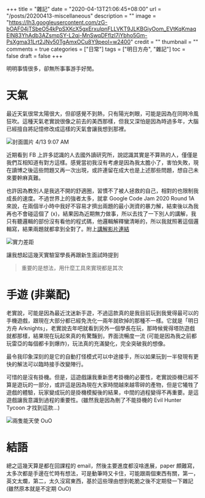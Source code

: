 +++
title = "雜記"
date = "2020-04-13T21:06:45+08:00"
url = "/posts/20200413-miscellaneous"
description = ""
image = "https://lh3.googleusercontent.com/zG-bOAF04jTSbeO54kPpSXKcX5gxErxulpnFLLVKT9JLKBGiyOom_EVtKqKmaqElN83YhAdb3AZsmpSY-L2qj-MnSwqDFflzl7iYbho5Gm-PsXgma31Lrt2JNv50TgAmxOCu8Y9peoI=w2400"
credit = ""
thumbnail = ""
comments = true
categories = ["日常"]
tags = ["明日方舟", "雜記"]
toc = false
draft = false
+++
<!-- https://drive.google.com/uc?export=view&id= -->

明明事情很多，卻無所事事游手好閒。

<!--more-->

# 天氣

最近天氣很常太陽很大，但卻感覺不到熱，只有陽光刺眼，可能是因為在同時冷風狂吹。這種天氣老實說很像之前去的美西那樣，但我又深怕是因為時過多年，大腦已經擅自將記憶修改成這樣的天氣會讓我想到那裡。

![封面圖片 4/13 9:07 AM](https://lh3.googleusercontent.com/zG-bOAF04jTSbeO54kPpSXKcX5gxErxulpnFLLVKT9JLKBGiyOom_EVtKqKmaqElN83YhAdb3AZsmpSY-L2qj-MnSwqDFflzl7iYbho5Gm-PsXgma31Lrt2JNv50TgAmxOCu8Y9peoI=w2400)

近期看到 FB 上許多認識的人去國外讀研究所，說認識其實是不算熟的人，僅僅是我們互相知道有對方這樣。感覺當初我沒有考慮是因為我太膽小了，害怕失敗，現在讀博之後這些問題又再一次出現，或許連留在成大也是上述那些問題，想自己未來要幹麻真難。

也許因為教別人是我逃不開的舒適圈，習慣不了被人拯救的自己，相對的也限制我成長的速度。不過世界上的強者太多，就拿 Google Code Jam 2020 Round 1A 來說，在兩個半小時中我好不容易才擠出兩題的最小測資的暴力解，結束後以為我再也不會碰這個了 (x)，結果因為近期無力做事，所以去找了一下別人的講解，我只有聽邏輯的部份沒有看他的程式碼，他邏輯解釋蠻清晰的，所以我就照著這個邏輯寫，結果兩題就都拿到全對了。附上[講解影片連結](https://www.youtube.com/watch?v=OlpC2d1Odrs)

![實力差距](https://lh3.googleusercontent.com/Ft2HHye-9TCm-aHoORISDTXKbT8zaO1enDNm2jwl201gfX62yQafxhT1239-uQ7u_n7bpNujZ6u7LFJtrTLd-5hx0CF1Rw_XS4BfKhLqjHivSVMWJB7MjmNdWEjEZqDfLfhT1yr3Kec=w2400)

讓我想起這幾天實驗室學長再跟新生面試時提到

> 重要的是想法，用什麼工具來實現都是其次

# 手遊 (非業配)

老實說，可能是因為最近沈迷新手遊，不過這款真的是我目前玩到我覺得最可以的手機遊戲，跟現在大部分都已經免洗化一兩年就砍掉的那種不一樣。它就是「明日方舟 Arknights」，老實說去年吧就看到另外一個學長在玩，那時候覺得塔防遊戲就都那樣，結果現在玩起來真的有驚豔到，界面流暢度一流 (可能是因為我之前都玩雷亞的每個都卡到爆炸)，玩法真的充滿變化，完全突破我的想像。

最令我印象深刻的是它的自動打怪模式可以中途接手，所以如果玩到一半發現有更快的解法可以臨時接手改變陣行。

可惜的是沒有掛機。但是，這遊戲讓我重新思考掛機的必要性，老實說掛機已經不算是遊玩的一部分，或許這是因為現在大家時間越來越零碎的產物，但是它犧牲了遊戲的體驗，玩家變成玩的是掛機模擬後的結果，中間的過程變得不再重要。是這遊戲讓我意識到過程的重要性。(雖然我是因為刪了不能掛機的 Evil Hunter Tycoon 才找到這款...)

![兩隻能天使 OuO](https://lh3.googleusercontent.com/8Hr9P9sQx12ty-3wFnjoatYcOlEngUYxyikB0FZOEaCinXu1okPH-8PiGvob4PP5_PouZ-elcnFTTuUUjpp8rKiDVZt11ZPsxMLugX5SuD68t2-uKchZpfRvdXAhTrmGl7qavQsiPBk=w2400)

# 結語

總之這幾天算是都在回課程的 email，然後主要進度都沒啥進展，paper 頗難寫，太多次都是手邊在忙時有想法，可是動筆時又卡住，可能跟兩個東西有關，第一，英文太爛，第二，太久沒寫東西，基於這些理由想到乾脆之後不定期發一下雜記 (雖然原本就是不定期 OuO)
